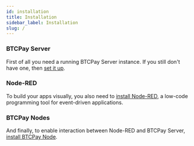 ```yaml
---
id: installation
title: Installation
sidebar_label: Installation
slug: /
---
```


### BTCPay Server

First of all you need a running BTCPay Server instance. If you still don't have one, then [set it up](https://docs.btcpayserver.org/).

### Node-RED

To build your apps visually, you also need to [install Node-RED](https://nodered.org/docs/getting-started/), a low-code programming tool for event-driven applications.

### BTCPay Nodes

And finally, to enable interaction between Node-RED and BTCPay Server, [install BTCPay Node](https://github.com/alexk111/node-red-contrib-btcpay#install).
